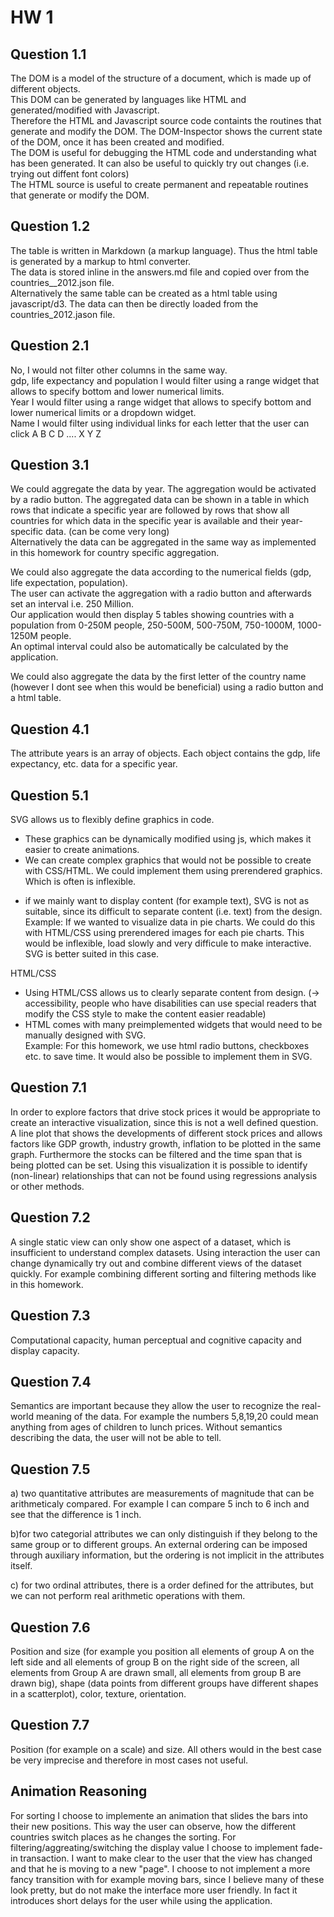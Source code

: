 HW 1
=======
 
Question 1.1
-----------
The DOM is a model of the structure of a document, which is made up of different objects.  
This DOM can be generated by languages like HTML and generated/modified with Javascript.  
Therefore the HTML and Javascript source code containts the routines that generate and modify the DOM. The DOM-Inspector shows the current state of the DOM, once it has been created and modified.  
The DOM is useful for debugging the HTML code and understanding what has been generated. It can also be useful to quickly try out changes (i.e. trying out diffent font colors)  
The HTML source is useful to create permanent and repeatable routines that generate or modify the DOM.


Question 1.2
-----------
The table is written in Markdown (a markup language). Thus the html table is generated by a markup to html converter.  
The data is stored inline in the answers.md file and copied over from the countries__2012.json file.  
Alternatively the same table can be created as a html table using javascript/d3. The data can then be directly loaded from the countries_2012.jason file.


Question 2.1
-----------
No, I would not filter other columns in the same way.  
gdp, life expectancy and population I would filter using a range widget that allows to specify bottom and lower numerical limits.  
Year I would filter using a range widget that allows to specify bottom and lower numerical limits or a dropdown widget.  
Name I would filter using individual links for each letter that the user can click A B C D .... X Y Z

Question 3.1
-----------
We could aggregate the data by year. The aggregation would be activated by a radio button. The aggregated data can be shown in a table in which rows that indicate a specific year are followed by rows that show all countries for which data in the specific year is available and their year-specific data. (can be come very long)  
Alternatively the data can be aggregated in the same way as implemented in this homework for country specific aggregation.   

We could also aggregate the data according to the numerical fields (gdp, life expectation, population).  
The user can activate the aggregation with a radio button and afterwards set an interval i.e. 250 Million.  
Our application would then display 5 tables showing countries with a population from 0-250M people, 250-500M, 500-750M, 750-1000M, 1000-1250M people.  
An optimal interval could also be automatically be calculated by the application. 
 
We could also aggregate the data by the first letter of the country name (however I dont see when this would be beneficial) using a radio button and a html table.



Question 4.1 
-----------
The attribute years is an array of objects. Each object contains the gdp, life expectancy, etc. data for a specific year.

Question 5.1
-----------
SVG allows us to flexibly define graphics in code.   
+ These graphics can  be dynamically modified using js, which makes it easier to create animations.  
+ We can create complex graphics that would not be possible to create with CSS/HTML. We could implement them using prerendered graphics. Which is often is inflexible.  
- if we mainly want to display content (for example text), SVG is not as suitable, since its difficult to separate content (i.e. text) from the design. 
Example: If we wanted to visualize data in pie charts. We could do this with HTML/CSS using prerendered images for each pie charts. This would be inflexible, load slowly and very difficule to make interactive. SVG is better suited in this case.


HTML/CSS  
+ Using HTML/CSS allows us to clearly separate content from design. (-> accessibility, people who have disabilities can use special readers that modify the CSS style to make the content easier readable)  
+ HTML comes with many preimplemented widgets that would need to be manually designed with SVG.  
Example: For this homework, we use html radio buttons, checkboxes etc. to save time. It would also be possible to implement them in SVG.



Question 7.1 
-----------
In order to explore factors that drive stock prices it would be appropriate to create an interactive visualization, since this is not a well defined question. A line plot that shows the developments of different stock prices and allows factors like GDP growth, industry growth, inflation to be plotted in the same graph. Furthermore the stocks can be filtered and the time span that is being plotted can be set. Using this visualization it is possible to identify (non-linear) relationships that can not be found using regressions analysis or other methods.

Question 7.2
-----------
A single static view can only show one aspect of a dataset, which is insufficient to understand complex datasets. Using interaction the user can change dynamically try out and combine different views of the dataset quickly. For example combining different sorting and filtering methods like in this homework.

Question 7.3
-----------
Computational capacity, human perceptual and cognitive capacity and display capacity.

Question 7.4
-----------
Semantics are important because they allow the user to recognize the real-world meaning of the data. For example the numbers 5,8,19,20 could mean anything from ages of children to lunch prices. Without semantics describing the data, the user will not be able to tell.

Question 7.5 
-----------
a) two quantitative attributes are measurements of magnitude that can be arithmeticaly compared. For example I can compare 5 inch to 6 inch and see that the difference is 1 inch.  

b)for  two categorial attributes we can only distinguish if they belong to the same group or to different groups. An external ordering can be imposed through auxiliary information, but the ordering is not implicit in the attributes itself.

c) for two ordinal attributes, there is a order defined for the attributes, but we can not perform real arithmetic operations with them.

Question 7.6 
-----------
Position and size (for example you position all elements of group A on the left side and all elements of group B on the right side of the screen, all elements from Group A are drawn small, all elements from group B are drawn big), shape (data points from different groups have different shapes in a scatterplot), color, texture, orientation.

Question 7.7 
-----------
Position (for example on a scale) and size. All others would in the best case be very imprecise and therefore in most cases not useful.


Animation Reasoning
-----------
For sorting I choose to implemente an animation that slides the bars into their new positions. This way the user can observe, how the different countries switch places as he changes the sorting.
For filtering/aggreating/switching the display value I choose to implement fade-in transaction. I want to make clear to the user that the view has changed and that he is moving to a new "page". I choose to not implement a more fancy transition with for example moving bars, since I believe  many of these look pretty, but do not make the interface more user friendly. In fact it introduces short delays for the user while using the application.
